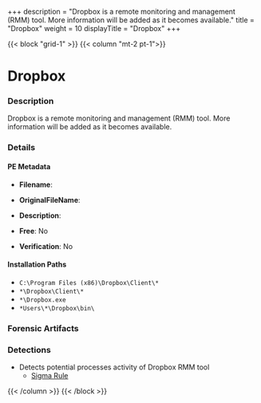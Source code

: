 +++
description = "Dropbox is a remote monitoring and management (RMM) tool. More information will be added as it becomes available."
title = "Dropbox"
weight = 10
displayTitle = "Dropbox"
+++


{{< block "grid-1" >}}
{{< column "mt-2 pt-1">}}

# Dropbox


### Description

Dropbox is a remote monitoring and management (RMM) tool. More information will be added as it becomes available.




### Details


#### PE Metadata
- **Filename**: 
- **OriginalFileName**: 
- **Description**: 


- **Free**: No

- **Verification**: No




#### Installation Paths
- `C:\Program Files (x86)\Dropbox\Client\*`
- `*\Dropbox\Client\*`
- `*\Dropbox.exe`
- `*Users\*\Dropbox\bin\`

### Forensic Artifacts






### Detections
- Detects potential processes activity of Dropbox RMM tool
  - [Sigma Rule](https://github.com/magicsword-io/LOLRMM/blob/main/detections/sigma/dropbox_processes_sigma.yml)




{{< /column >}}
{{< /block >}}
